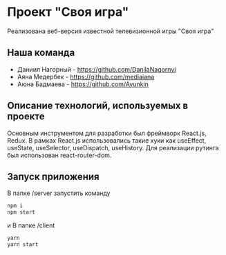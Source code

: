 # Проект "Своя игра"
Реализована веб-версия известной телевизионной игры "Своя игра"

## Наша команда
 - Даниил Нагорный - https://github.com/DanilaNagornyi
 - Аяна Медербек - https://github.com/mediaiana
 - Аюна Бадмаева - https://github.com/Ayunkin

## Описание технологий, используемых в проекте
Основным инструментом для разработки был фреймворк React.js, Redux. В рамках React.js использовались такие хуки как useEffect, useState, useSelector, useDispatch, useHistory. Для реализации рутинга был использован react-router-dom.

## Запуск приложения
В папке /server запустить команду
```sh
npm i
npm start
```

и
В папке /client


```sh
yarn
yarn start
```
